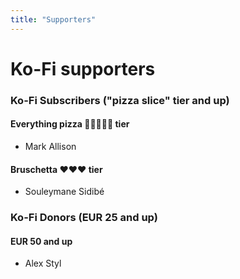 ```yaml
---
title: "Supporters"
---
```


# Ko-Fi supporters

### Ko-Fi Subscribers ("pizza slice" tier and up)

#### Everything pizza 🍕🍕🍕🍕🍕 tier

* Mark Allison

#### Bruschetta ❤️❤️❤️ tier

* Souleymane Sidibé

### Ko-Fi Donors (EUR 25 and up)

#### EUR 50 and up

* Alex Styl
